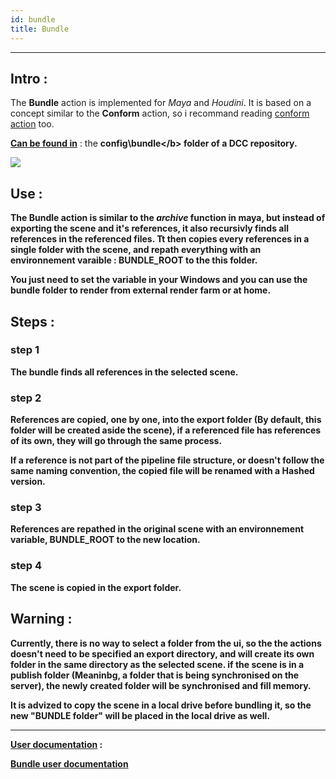 ```yaml
---
id: bundle
title: Bundle
---
```


___

## Intro :

The **Bundle** action is implemented for *Maya* and *Houdini*. It is based on a concept similar to the **Conform** action, so i recommand reading [conform action](.\conform.md) too.


<u><b>Can be found in</b></u> : the <b>config\bundle\</b> folder of a DCC repository.

![](/img/bundle_location.png)

## Use :

The **Bundle** action is similar to the *archive* function in maya, but instead of exporting the scene and it's references, it also **recursivly** finds all references in the referenced files. Tt then copies every references in a single folder with the scene, and repath everything with an environnement varaible : **BUNDLE_ROOT** to the this folder.

You just need to set the variable in your Windows and you can use the bundle folder to render from external render farm or at home.


## Steps :

### step 1 
The bundle finds all references in the selected scene.

### step 2 

References are copied, one by one, into the export folder (By default, this folder will be created aside the scene), if a referenced file has references of its own, they will go through the same process.

If a reference is not part of the pipeline file structure, or doesn't follow the same naming convention, the copied file will be renamed with a **Hashed** version.


### step 3  
References are repathed in the original scene with an environnement variable, **BUNDLE_ROOT** to the new location.
 
### step 4
The scene is copied in the export folder.

## Warning :

Currently, there is no way to select a folder from the ui, so the the actions doesn't need to be specified an export directory, and will create its own folder in the same directory as the selected scene. if the scene is in a **publish** folder (Meaninbg, a folder that is being synchronised on the server), the newly created folder will be synchronised and fill memory.

It is advized to copy the scene in a local drive before bundling it, so the new "BUNDLE folder" will be placed in the local drive as well.

___

<u><b>User documentation</b></u> : 

[Bundle user documentation](../../../user/action.md)

